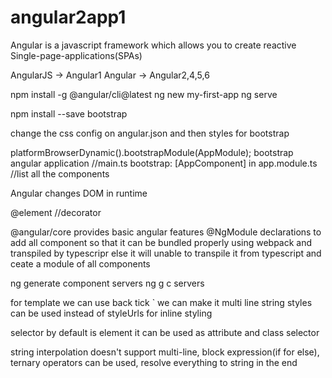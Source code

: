 # angular2app1

Angular is a javascript framework which allows you to create reactive Single-page-applications(SPAs)

AngularJS -> Angular1
Angular -> Angular2,4,5,6

npm install -g @angular/cli@latest
ng new my-first-app
ng serve

npm install --save bootstrap

change the css config on angular.json and then styles for bootstrap

platformBrowserDynamic().bootstrapModule(AppModule); bootstrap angular application //main.ts
bootstrap: [AppComponent] in app.module.ts //list all the components

Angular changes DOM in runtime

@element //decorator

@angular/core provides basic angular features
@NgModule declarations to add all component so that it can be bundled properly using webpack and transpiled by typescripr else it will unable to transpile it from typescript and ceate a module of all components

ng generate component servers
ng g c servers

for template we can use back tick ` we can make it multi line string
styles can be used instead of styleUrls for inline styling

selector by default is element it can be used as attribute and class selector

string interpolation doesn't support multi-line, block expression(if for else), ternary operators can be used, resolve everything to string in the end